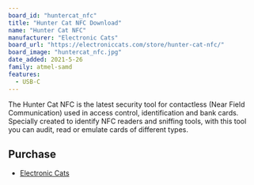 ```yaml
---
board_id: "huntercat_nfc"
title: "Hunter Cat NFC Download"
name: "Hunter Cat NFC"
manufacturer: "Electronic Cats"
board_url: "https://electroniccats.com/store/hunter-cat-nfc/"
board_image: "huntercat_nfc.jpg"
date_added: 2021-5-26
family: atmel-samd
features:
  - USB-C
---
```


The Hunter Cat NFC is the latest security tool for contactless (Near Field Communication) used in access control, identification and bank cards. Specially created to identify NFC readers and sniffing tools, with this tool you can audit, read or emulate cards of different types. 

## Purchase
* [Electronic Cats](https://electroniccats.com/store/hunter-cat-nfc/)
